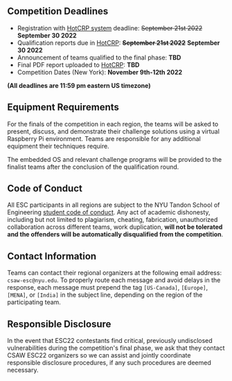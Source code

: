 Competition Deadlines
---------------------

-   Registration with [HotCRP system](https://hotcrp.engineering.nyu.edu/)  deadline: ~~September 21st 2022~~ **September 30 2022**
-   Qualification reports due in [HotCRP](https://hotcrp.engineering.nyu.edu/):  ~~**September 21st 2022**~~ **September 30 2022**
-   Announcement of teams qualified to the final phase: **TBD**
-   Final PDF report uploaded to [HotCRP](https://hotcrp.engineering.nyu.edu/): **TBD**
-   Competition Dates (New York): **November 9th-12th 2022**

**(All deadlines are 11:59 pm eastern US timezone)**

Equipment Requirements
----------------------

For the finals of the competition in each region, the teams will be asked to present, discuss, and demonstrate their challenge solutions using a virtual Raspberry Pi environment. Teams are responsible for any additional equipment their techniques require.

The embedded OS and relevant challenge programs will be provided to the finalist teams after the conclusion of the qualification round.


Code of Conduct
---------------

All ESC participants in all regions are subject to the NYU Tandon School of Engineering [student code of conduct](http://engineering.nyu.edu/life/student-affairs/code-of-conduct). Any act of academic dishonesty, including but not limited to plagiarism, cheating, fabrication, unauthorized collaboration across different teams, work duplication, **will not be tolerated and the offenders will be automatically disqualified from the competition**.


Contact Information
-------------------

Teams can contact their regional organizers at the following email address: `csaw-esc@nyu.edu`. To properly route each message and avoid delays in the response, each message must prepend the tag `[US-Canada]`, `[Europe]`, `[MENA]`, or `[India]` in the subject line, depending on the region of the participating team.


Responsible Disclosure
----------------------

In the event that ESC22 contestants find critical, previously undisclosed vulnerabilities during the competition's final phase, we ask that they contact CSAW ESC22 organizers so we can assist and jointly coordinate responsible disclosure procedures, if any such procedures are deemed necessary.

